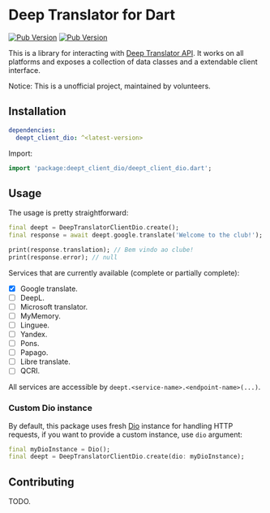# Deep Translator for Dart

[![Pub Version](https://img.shields.io/pub/v/deept_client_dio)](https://pub.dev/packages/deept_client_dio) [![Pub Version](https://img.shields.io/pub/points/deept_client_dio)](https://pub.dev/packages/deept_client_dio)

This is a library for interacting with [Deep Translator API](https://deep-translator-api.azurewebsites.net/docs). It works on all platforms and exposes a collection of data classes and a extendable client interface.

Notice: This is a unofficial project, maintained by volunteers.

## Installation

```yaml
dependencies:
  deept_client_dio: ^<latest-version>
```

Import:

```dart
import 'package:deept_client_dio/deept_client_dio.dart';
```

## Usage

The usage is pretty straightforward:

```dart
final deept = DeepTranslatorClientDio.create();
final response = await deept.google.translate('Welcome to the club!');

print(response.translation); // Bem vindo ao clube!
print(response.error); // null
```

Services that are currently available (complete or partially complete):

- [x] Google translate.
- [ ] DeepL.
- [ ] Microsoft translator.
- [ ] MyMemory.
- [ ] Linguee.
- [ ] Yandex.
- [ ] Pons.
- [ ] Papago.
- [ ] Libre translate.
- [ ] QCRI.

All services are accessible by `deept.<service-name>.<endpoint-name>(...)`.

### Custom Dio instance

By default, this package uses fresh [Dio](https://pub.dev/packages/dio) instance for handling HTTP requests, if you want to provide a custom instance, use `dio` argument:

```dart
final myDioInstance = Dio();
final deept = DeepTranslatorClientDio.create(dio: myDioInstance);
```

## Contributing

TODO.

